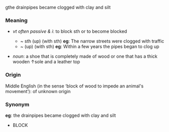 gthe drainpipes became clogged with clay and silt 
### Meaning
+ _vt often passive & i_: to block sth or to become blocked
	+  ~ sth (up) (with sth) __eg__: The narrow streets were clogged with traffic
    +  ~ (up) (with sth) __eg__: Within a few years the pipes began to clog up

+ _noun_: a shoe that is completely made of wood or one that has a thick wooden ↑sole and a leather top

### Origin

Middle English (in the sense ‘block of wood to impede an animal's movement’): of unknown origin

### Synonym

__eg__: the drainpipes became clogged with clay and silt 

+ BLOCK


